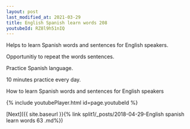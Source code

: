 ```yaml
---
layout: post
last_modified_at: 2021-03-29
title: English Spanish learn words 208 
youtubeId: RZ8l9h51nIQ
---
```

 
 
Helps to learn Spanish words and sentences for English speakers.

Opportunitiy to repeat the words sentences. 

Practice Spanish language. 
 
10 minutes practice every day. 
 
How to learn Spanish words and sentences for English speakers 
 
{% include youtubePlayer.html id=page.youtubeId %}
 
 
[Next]({{ site.baseurl }}{% link  split1/_posts/2018-04-29-English spanish learn words 63 .md%})
 
